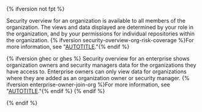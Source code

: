 {% ifversion not fpt %}

Security overview for an organization is available to all members of the organization. The views and data displayed are determined by your role in the organization, and by your permissions for individual repositories within the organization. {% ifversion security-overview-org-risk-coverage %}For more information, see "[AUTOTITLE](/code-security/security-overview/about-security-overview#permission-to-view-data-in-security-overview)."{% endif %}

{% ifversion ghec or ghes %}
Security overview for an enterprise shows organization owners and security managers data for the organizations they have access to. Enterprise owners can only view data for organizations where they are added as an organization owner or security manager. {% ifversion enterprise-owner-join-org %}For more information, see "[AUTOTITLE](/admin/user-management/managing-organizations-in-your-enterprise/managing-your-role-in-an-organization-owned-by-your-enterprise)."{% endif %}
{% endif %}

{% endif %}
